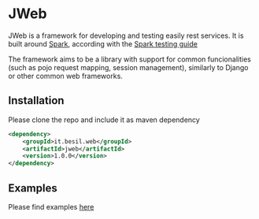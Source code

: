 # JWeb

JWeb is a framework for developing and testing easily rest services.
It is built around [Spark](http://sparkjava.com/),
according with the [Spark testing guide](https://sparktutorials.github.io/2015/07/30/spark-testing-unit.html)

The framework aims to be a library with support for common funcionalities
(such as pojo request mapping, session management),
similarly to Django or other common web frameworks.

## Installation
Please clone the repo and include it as maven dependency
``` xml
<dependency>
    <groupId>it.besil.web</groupId>
    <artifactId>jweb</artifactId>
    <version>1.0.0</version>
</dependency>
```

## Examples

Please find examples [here](https://github.com/besil/jwebsample)